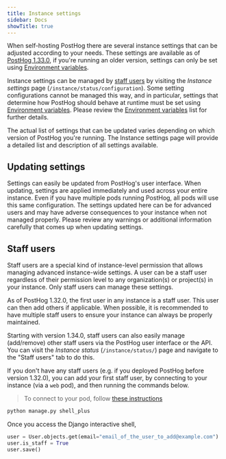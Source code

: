 ```yaml
---
title: Instance settings
sidebar: Docs
showTitle: true
---
```


When self-hosting PostHog there are several instance settings that can be adjusted according to your needs. These settings are available as of [PostHog 1.33.0](/blog/the-posthog-array-1-33-0), if you're running an older version, settings can only be set using [Environment variables][env-vars].

Instance settings can be managed by [staff users](#staff-users) by visiting the _Instance settings_ page (`/instance/status/configuration`). Some setting configurations cannot be managed this way, and in particular, settings that determine how PostHog should behave at runtime must be set using [Environment variables][env-vars]. Please review the [Environment variables][env-vars] list for further details.

The actual list of settings that can be updated varies depending on which version of PostHog you're running. The Instance settings page will provide a detailed list and description of all settings available.

## Updating settings

Settings can easily be updated from PostHog's user interface. When updating, settings are applied immediately and used across your entire instance. Even if you have multiple pods running PostHog, all pods will use this same configuration. The settings updated here can be for advanced users and may have adverse consequences to your instance when not managed properly. Please review any warnings or additional information carefully that comes up when updating settings.

## Staff users

Staff users are a special kind of instance-level permission that allows managing advanced instance-wide settings. A user can be a staff user regardless of their permission level to any organization(s) or project(s) in your instance. Only staff users can manage these settings.

As of PostHog 1.32.0, the first user in any instance is a staff user. This user can then add others if applicable. When possible, it is recommended to have multiple staff users to ensure your instance can always be properly maintained.

Starting with version 1.34.0, staff users can also easily manage (add/remove) other staff users via the PostHog user interface or the API. You can visit the _Instance status_ (`/instance/status/`) page and navigate to the "Staff users" tab to do this.

If you don't have any staff users (e.g. if you deployed PostHog before version 1.32.0), you can add your first staff user, by connecting to your instance (via a `web` pod), and then running the commands below.

> To connect to your pod, follow [these instructions](https://posthog.com/docs/self-host/deploy/troubleshooting#how-do-i-connect-to-the-web-servers-shell)


```bash
python manage.py shell_plus
```

Once you access the Django interactive shell,
```python
user = User.objects.get(email="email_of_the_user_to_add@example.com")
user.is_staff = True
user.save()
```

[env-vars]: /docs/self-host/configure/environment-variables
